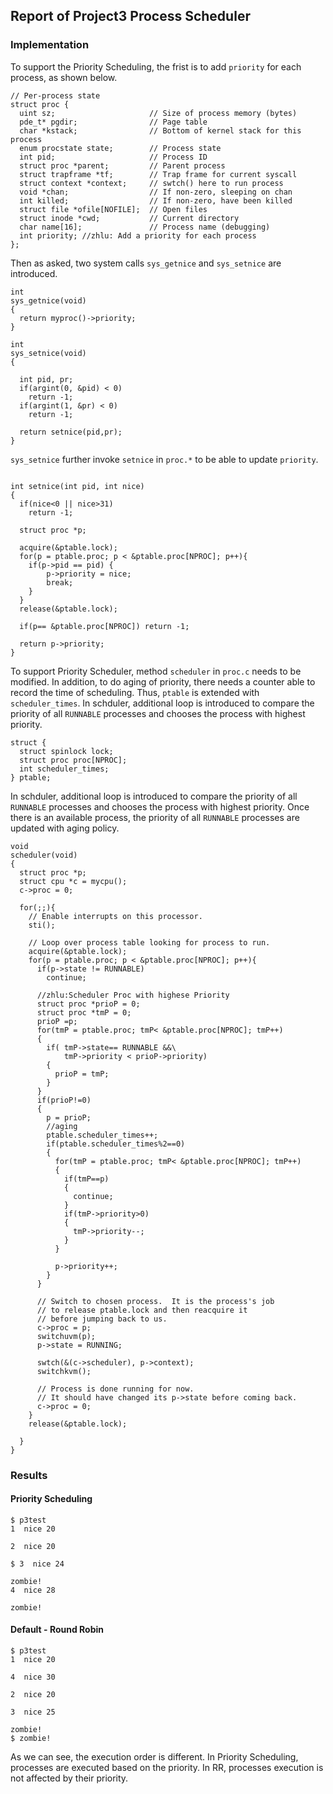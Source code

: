 ## Report of Project3 Process Scheduler

### Implementation
To support the Priority Scheduling, the frist is to add `priority` for each process, as shown below.
```
// Per-process state
struct proc {
  uint sz;                     // Size of process memory (bytes)
  pde_t* pgdir;                // Page table
  char *kstack;                // Bottom of kernel stack for this process
  enum procstate state;        // Process state
  int pid;                     // Process ID
  struct proc *parent;         // Parent process
  struct trapframe *tf;        // Trap frame for current syscall
  struct context *context;     // swtch() here to run process
  void *chan;                  // If non-zero, sleeping on chan
  int killed;                  // If non-zero, have been killed
  struct file *ofile[NOFILE];  // Open files
  struct inode *cwd;           // Current directory
  char name[16];               // Process name (debugging)
  int priority; //zhlu: Add a priority for each process
};
```
Then as asked, two system calls `sys_getnice` and `sys_setnice` are introduced.

```
int
sys_getnice(void)
{
  return myproc()->priority;
}
```

```
int
sys_setnice(void)
{

  int pid, pr;
  if(argint(0, &pid) < 0)
    return -1;
  if(argint(1, &pr) < 0)
    return -1;
  
  return setnice(pid,pr);
}
```
`sys_setnice` further invoke `setnice` in `proc.*` to be able to update `priority`.
```

int setnice(int pid, int nice)
{
  if(nice<0 || nice>31)
    return -1;
  
  struct proc *p;

  acquire(&ptable.lock);
  for(p = ptable.proc; p < &ptable.proc[NPROC]; p++){
    if(p->pid == pid) {
        p->priority = nice;
        break;
    }
  }
  release(&ptable.lock);

  if(p== &ptable.proc[NPROC]) return -1;

  return p->priority;
}
```
To support Priority Scheduler, method `scheduler` in `proc.c` needs to be modified. In addition, to do aging of priority, there needs a counter able to record the time of scheduling. Thus, `ptable` is extended with `scheduler_times`. In schduler, additional loop is introduced to compare the priority of all `RUNNABLE` processes and chooses the process with highest priority. 
```
struct {
  struct spinlock lock;
  struct proc proc[NPROC];
  int scheduler_times;
} ptable;
```
In schduler, additional loop is introduced to compare the priority of all `RUNNABLE` processes and chooses the process with highest priority.  Once there is an available process, the priority of all `RUNNABLE` processes are updated with aging policy.

```
void
scheduler(void)
{
  struct proc *p;
  struct cpu *c = mycpu();
  c->proc = 0;
  
  for(;;){
    // Enable interrupts on this processor.
    sti();

    // Loop over process table looking for process to run.
    acquire(&ptable.lock);
    for(p = ptable.proc; p < &ptable.proc[NPROC]; p++){
      if(p->state != RUNNABLE)
        continue;
      
      //zhlu:Scheduler Proc with highese Priority
      struct proc *prioP = 0;
      struct proc *tmP = 0;
      prioP =p;
      for(tmP = ptable.proc; tmP< &ptable.proc[NPROC]; tmP++)
      {
        if( tmP->state== RUNNABLE &&\
            tmP->priority < prioP->priority)
        {
          prioP = tmP;
        }
      }
      if(prioP!=0)
      {
        p = prioP;
        //aging
        ptable.scheduler_times++;
        if(ptable.scheduler_times%2==0)
        {
          for(tmP = ptable.proc; tmP< &ptable.proc[NPROC]; tmP++)
          {
            if(tmP==p)
            {
              continue;
            }
            if(tmP->priority>0)
            {
              tmP->priority--;
            }
          }

          p->priority++;
        }
      }

      // Switch to chosen process.  It is the process's job
      // to release ptable.lock and then reacquire it
      // before jumping back to us.
      c->proc = p;
      switchuvm(p);
      p->state = RUNNING;

      swtch(&(c->scheduler), p->context);
      switchkvm();

      // Process is done running for now.
      // It should have changed its p->state before coming back.
      c->proc = 0;
    }
    release(&ptable.lock);

  }
}
```

### Results
#### Priority Scheduling
```
$ p3test
1  nice 20

2  nice 20

$ 3  nice 24

zombie!
4  nice 28

zombie!

```
#### Default - Round Robin
```
$ p3test
1  nice 20

4  nice 30

2  nice 20

3  nice 25

zombie!
$ zombie!

```

As we can see, the execution order is different. In Priority Scheduling, processes are executed based on the priority. In RR, processes execution is not affected by their priority.


